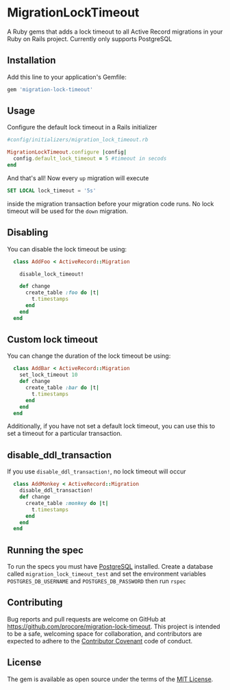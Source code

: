 # MigrationLockTimeout

A Ruby gems that adds a lock timeout to all Active Record migrations in your
Ruby on Rails project. Currently only supports PostgreSQL

## Installation

Add this line to your application's Gemfile:

```ruby
gem 'migration-lock-timeout'
```

## Usage

Configure the default lock timeout in a Rails initializer

```ruby
#config/initializers/migration_lock_timeout.rb

MigrationLockTimeout.configure |config|
  config.default_lock_timeout = 5 #timeout in secods
end
```

And that's all! Now every `up` migration will execute
```sql
SET LOCAL lock_timeout = '5s'
```
inside the migration transaction before your migration code runs. No lock
timeout will be used for the `down` migration.

## Disabling

You can disable the lock timeout be using:
```ruby
  class AddFoo < ActiveRecord::Migration

    disable_lock_timeout!

    def change
      create_table :foo do |t|
        t.timestamps
      end
    end
  end
```

## Custom lock timeout

You can change the duration of the lock timeout be using:
```ruby
  class AddBar < ActiveRecord::Migration
    set_lock_timeout 10
    def change
      create_table :bar do |t|
        t.timestamps
      end
    end
  end
```
Additionally, if you have not set a default lock timeout, you can use this to
set a timeout for a particular transaction.

## disable_ddl_transaction

If you use `disable_ddl_transaction!`, no lock timeout will occur
```ruby
  class AddMonkey < ActiveRecord::Migration
    disable_ddl_transaction!
    def change
      create_table :monkey do |t|
        t.timestamps
      end
    end
  end
```

## Running the spec

To run the specs you must have [PostgreSQL](https://www.postgresql.org/)
installed. Create a database called `migration_lock_timeout_test` and set the
environment variables `POSTGRES_DB_USERNAME` and `POSTGRES_DB_PASSWORD` then run
`rspec`

## Contributing

Bug reports and pull requests are welcome on GitHub at https://github.com/procore/migration-lock-timeout. This project is intended to be a safe, welcoming space for collaboration, and contributors are expected to adhere to the [Contributor Covenant](http://contributor-covenant.org) code of conduct.


## License

The gem is available as open source under the terms of the [MIT License](http://opensource.org/licenses/MIT).
